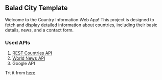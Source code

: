 ## Balad City Template

Welcome to the Country Information Web App! This project is designed to fetch and display detailed information about countries, including their basic details, news, and a contact form.

### Used APIs

1. [REST Countries API](https://restcountries.com/#rest-countries)
2. [World News API](https://worldnewsapi.com/docs/)
3. Google API

Trt it from [here](https://baladcitytemplate.netlify.app/)
